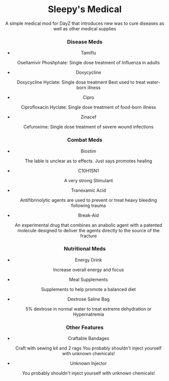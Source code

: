 <div align="center">


 
  <h1>Sleepy's Medical</h1>
  
  <p>
    A simple medical mod for DayZ that introduces new was to cure diseases as well as other medical supplies 
  </p>

### Disease Meds

- Tamiflu
    <p>
        Oseltamivir Phoshphate: Single dose treatment of Influenza in adults
    </p>
- Doxycycline
    <p>
        Doxycycline Hyclate: Single dose treatment Best used to treat water-born illness
    </p>
- Cipro
    <p>
        Ciprofloxacin Hyclate: Single dose treatment of food-born illness
    </p>
- Zinacef
    <p>
        Cefuroxime: Single dose treatment of severe wound infections
    </p>

### Combat Meds

- Biostim 
    <p>
        The lable is unclear as to effects. Just says promotes healing
    </p>
- C10H15N1 
    <p>
        A very strong Stimulant
    </p>
- Tranexamic Acid
    <p>
        Antifibrinolytic agents are used to prevent or treat heavy bleeding following trauma
    </p>
- Break-Aid
    <p>
        An experimental drug that combines an anabolic agent with a patented molecule designed to deliver the agents directly to the source of the fracture
    </p>

### Nutritional Meds
- Energy Drink
    <p>
        Increase overall energy and focus
    </p>
- Meal Supplements
    <p>
        Supplements to help promote a balanced diet
    </p>
- Dextrose Saline Bag
    <p>
        5% dextrose in normal water to treat extreme dehydration or Hypernatremia
    </p>

### Other Features
- Craftable Bandages
    <p>
        Craft with sewing kit and 2 rags
        You probably shouldn't inject yourself with unknown chemicals!
    </p>
- Unknown Injector
    <p>
        You probably shouldn't inject yourself with unknown chemicals!
    </p>
  </div>